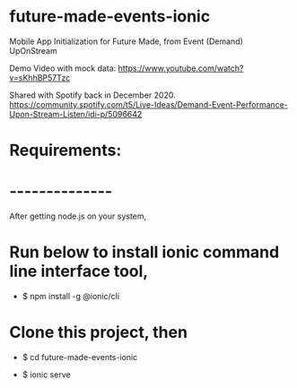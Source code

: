 # future-made-events-ionic
Mobile App Initialization for Future Made, from Event (Demand) UpOnStream

Demo Video with mock data:
https://www.youtube.com/watch?v=sKhhBP57Tzc

Shared with Spotify back in December 2020.
https://community.spotify.com/t5/Live-Ideas/Demand-Event-Performance-Upon-Stream-Listen/idi-p/5096642

# Requirements:
# --------------
After getting node.js on your system,

# Run below to install ionic command line interface tool, 

* $ npm install -g @ionic/cli

# Clone this project, then

* $ cd future-made-events-ionic

* $ ionic serve

